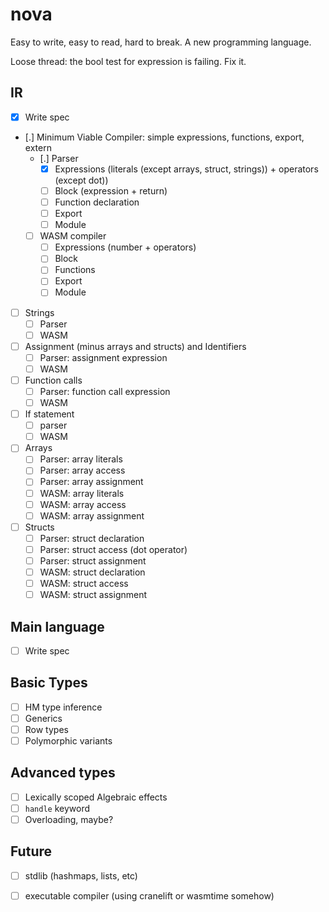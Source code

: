 # nova
Easy to write, easy to read, hard to break. A new programming language.

Loose thread: the bool test for expression is failing. Fix it.

## IR

* [X] Write spec
* [.] Minimum Viable Compiler: simple expressions, functions, export, extern
  * [.] Parser
    * [X] Expressions (literals (except arrays, struct, strings)) + operators (except dot))
    * [ ] Block (expression + return)
    * [ ] Function declaration
    * [ ] Export
    * [ ] Module 
  * [ ] WASM compiler
    * [ ] Expressions (number + operators)
    * [ ] Block
    * [ ] Functions
    * [ ] Export
    * [ ] Module
* [ ] Strings
    * [ ] Parser
    * [ ] WASM
* [ ] Assignment (minus arrays and structs) and Identifiers
    * [ ] Parser: assignment expression
    * [ ] WASM
* [ ] Function calls
    * [ ] Parser: function call expression
    * [ ] WASM
* [ ] If statement
    * [ ] parser
    * [ ] WASM
* [ ] Arrays
    * [ ] Parser: array literals
    * [ ] Parser: array access
    * [ ] Parser: array assignment
    * [ ] WASM: array literals
    * [ ] WASM: array access
    * [ ] WASM: array assignment
* [ ] Structs
    * [ ] Parser: struct declaration
    * [ ] Parser: struct access (dot operator)
    * [ ] Parser: struct assignment
    * [ ] WASM: struct declaration
    * [ ] WASM: struct access
    * [ ] WASM: struct assignment

## Main language

* [ ] Write spec

## Basic Types

* [ ] HM type inference
* [ ] Generics
* [ ] Row types
* [ ] Polymorphic variants

## Advanced types

* [ ] Lexically scoped Algebraic effects
* [ ] `handle` keyword
* [ ] Overloading, maybe?

## Future

* [ ] stdlib (hashmaps, lists, etc)
* [ ] executable compiler (using cranelift or wasmtime somehow)

